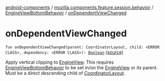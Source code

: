 [android-components](../../index.md) / [mozilla.components.feature.session.behavior](../index.md) / [EngineViewBottomBehavior](index.md) / [onDependentViewChanged](./on-dependent-view-changed.md)

# onDependentViewChanged

`fun onDependentViewChanged(parent: CoordinatorLayout, child: <ERROR CLASS>, dependency: <ERROR CLASS>): `[`Boolean`](https://kotlinlang.org/api/latest/jvm/stdlib/kotlin/-boolean/index.html) [(source)](https://github.com/mozilla-mobile/android-components/blob/master/components/feature/session/src/main/java/mozilla/components/feature/session/behavior/EngineViewBottomBehavior.kt#L45)

Apply vertical clipping to [EngineView](../../mozilla.components.concept.engine/-engine-view/index.md). This requires [EngineViewBottomBehavior](index.md) to be set
in/on the [EngineView](../../mozilla.components.concept.engine/-engine-view/index.md) or its parent. Must be a direct descending child of [CoordinatorLayout](#).

